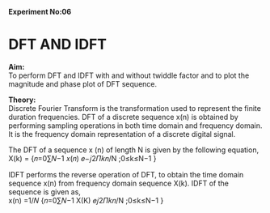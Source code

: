 **Experiment No:06**

# **DFT AND IDFT**

**Aim:**<br>
To perform DFT and IDFT with and without twiddle factor and to plot the magnitude and
phase plot of DFT sequence.

**Theory:**<br>
Discrete Fourier Transform is the transformation used to represent the finite duration
frequencies. DFT of a discrete sequence x(n) is obtained by performing sampling operations in
both time domain and frequency domain. It is the frequency domain representation of a discrete
digital signal.<br>

The DFT of a sequence x (n) of length N is given by the following equation,<br>
                             X(k) = {𝑛=0∑𝑁−1 𝑥(𝑛) 𝑒−𝑗2𝛱𝑘𝑛/N ;0≤k≤N−1 } <br>

IDFT performs the reverse operation of DFT, to obtain the time domain sequence x(n) from
frequency domain sequence X(k). IDFT of the sequence is given as,<br>
                          x(n) =1/𝑁 {𝑛=0∑𝑁−1 X(K) 𝑒𝑗2𝛱𝑘𝑛/N ;0≤k≤N−1 } <br>
